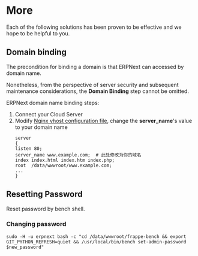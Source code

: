 # More

Each of the following solutions has been proven to be effective and we hope to be helpful to you.


## Domain binding

The precondition for binding a domain is that ERPNext can accessed by domain name.

Nonetheless, from the perspective of server security and subsequent maintenance considerations, the **Domain Binding** step cannot be omitted.

ERPNext domain name binding steps:

1. Connect your Cloud Server
2. Modify [Nginx vhost configuration file](/stack-components.md#nginx), change the **server_name**'s value to your domain name
   ```text
   server
   {
   listen 80;
   server_name www.example.com;  # 此处修改为你的域名
   index index.html index.htm index.php;
   root  /data/wwwroot/www.example.com;
   ...
   }
   ```

## Resetting Password

Reset password by bench shell.

### Changing password

   ```shell
   sudo -H -u erpnext bash -c "cd /data/wwwroot/frappe-bench && export GIT_PYTHON_REFRESH=quiet && /usr/local/bin/bench set-admin-password $new_password"
   ```